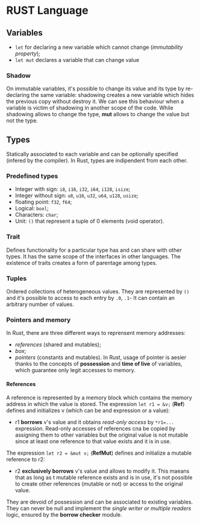 # RUST Language

## Variables
- `let` for declaring a new variable which cannot change (*immutability property*);
- `let mut` declares a variable that can change value

### Shadow
On immutable variables, it's possible to change its value and its type by re-declaring the same variable: shadowing creates a new variable which hides the previous copy without destroy it. We can see this behaviour when a variable is victim of shadowing in another scope of the code. 
While shadowing allows to change the type, **mut** allows to change the value but not the type.

## Types
Statically associated to each variable and can be optionally specified (infered by the compiler).
In Rust, types are indipendent from each other. 

### Predefined types
- Integer with sign: `i8`, `i16`, `i32`, `i64`, `i128`, `isize`;
- Integer without sign: `u8`, `u16`, `u32`, `u64`, `u128`, `usize`;
- floating point: `f32`, `f64`;
- Logical: `bool`;
- Characters: `char`;
- Unit: `()` that represent a tuple of 0 elements (void operator).

### Trait
Defines functionality for a particular type has and can share with other types. It has the same scope of the interfaces in other languages. The existence of traits creates a form of parentage among types.

### Tuples
Ordered collections of heterogeneous values. They are represented by `()` and it's possible to access to each entry by `.0`, `.1`- It can contain an arbitrary number of values. 

### Pointers and memory
In Rust, there are three different ways to reprensent memory addresses:
- *references* (shared and mutables);
- *box*;
- *pointers* (constants and mutables).
In Rust, usage of pointer is aesier thanks to the concepts of **possession** and **time of live** of variables, which guarantee only legit accesses to memory. 

#### References
A reference is represented by a memory block which contains the memory address in which the value is stored.
The expression `let r1 = &v;` (**Ref**) defines and initializes v (which can be and expression or a value):
- r1 **borrows** v's value and it obtains *read-only access* by `*r1=...` expression.
  Read-only accesses of references cna be copied by assigning them to other variables but the original value is not mutable since at least one reference to that value exists and it is in use. 

The expression `let r2 = &mut v;` (**RefMut**) defines and initialize a mutable reference to r2:
- r2 **exclusively borrows** v's value and allows to modify it. 
  This maeans that as long as t mutable reference exists and is in use, it's not possible to create other references (mutable or not) or access to the original value.

They are devoid of possession and can be associated to existing variables. They can never be null and implement the *single writer or multiple readers* logic, ensured by the **borrow checker** module. 